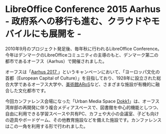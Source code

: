 # LibreOffice Conference 2015 Aarhus - 政府系への移行も進む、クラウドやモバイルにも展開を -

2010年9月のプロジェクト発足後、毎年秋に行われるLibreOffice Conference。今年はデンマークのLibreOfficeコミュニティの主導のもと、デンマーク第二の都市であるオーフス（Aarhus）で開催されました。

オーフスは「[Aarhus 2017
](http://www.aarhus2017.dk/en/)」というキャンペーンにおいて、「ヨーロッパ文化の首都（European Capital of Culture）」を目指しており、1928年に設立された総合大学であるオーフス大学や、[美術館ARoS](http://en.aros.dk/)など、さまざまな施設が有機的に融合した文化都市です。

今回カンファレンス会場になった「Urban Media Space [Dokk1](https://dokk1.dk/english)」は、オーフス湾岸部の再開発に伴う複合メディアスペースで、図書館を中心的機能としつつ、自由に利用できる学習スペースや共有PC、カフェや大小の会議室、子ども向けの遊具やボードゲーム、その他教育施設などを備えた施設です。カンファレンスはこの一角を利用する形で行われました。
